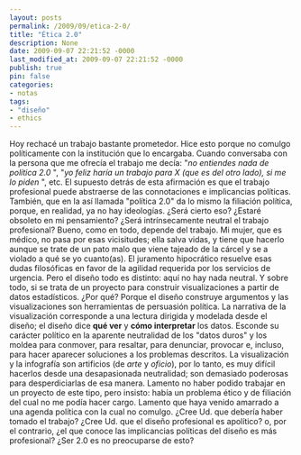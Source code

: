 ```yaml
---
layout: posts
permalink: /2009/09/etica-2-0/
title: "Ética 2.0"
description: None
date: 2009-09-07 22:21:52 -0000
last_modified_at: 2009-09-07 22:21:52 -0000
publish: true
pin: false
categories:
- notas
tags:
- "diseño"
- ethics
---
```

Hoy rechacé un trabajo bastante prometedor. Hice esto porque no comulgo políticamente con la institución que lo encargaba. Cuando conversaba con la persona que me ofrecía el trabajo me decía: "_no entiendes nada de política 2.0_ ", "_yo feliz haría un trabajo para X (que es del otro lado), si me lo piden_ ", etc. El supuesto detrás de esta afirmación es que el trabajo profesional puede abstraerse de las connotaciones e implicancias políticas. También, que en la así llamada "política 2.0" da lo mismo la filiación política, porque, en realidad, ya no hay ideologías. ¿Será cierto eso? ¿Estaré obsoleto en mi pensamiento? ¿Será intrínsecamente neutral el trabajo profesional? Bueno, como en todo, depende del trabajo. Mi mujer, que es médico, no pasa por esas vicisitudes; ella salva vidas, y tiene que hacerlo aunque se trate de un pato malo que viene tajeado de la cárcel y se a violado a qué se yo cuanto(as). El juramento hipocrático resuelve esas dudas filosóficas en favor de la agilidad requerida por los servicios de urgencia. Pero el diseño todo es distinto: aquí no hay nada neutral. Y sobre todo, si se trata de un proyecto para construir visualizaciones a partir de datos estadísticos. ¿Por qué? Porque el diseño construye argumentos y las visualizaciones son herramientas de persuasión política. La narrativa de la visualización corresponde a una lectura dirigida y modelada desde el diseño; el diseño dice **qué ver** y **cómo interpretar** los datos. Esconde su carácter político en la aparente neutralidad de los "datos duros" y los moldea para conmover, para resaltar, para denunciar, provocar e, incluso, para hacer aparecer soluciones a los problemas descritos. La visualización y la infografía son artificios (de _arte_ y _oficio_), por lo tanto, es muy difícil hacerlos desde una desapasionada neutralidad; son demasiado poderosas para desperdiciarlas de esa manera. Lamento no haber podido trabajar en un proyecto de este tipo, pero insisto: había un problema ético y de filiación del cual no me podía hacer cargo. Lamento que haya venido amarrado a una agenda política con la cual no comulgo. ¿Cree Ud. que debería haber tomado el trabajo? ¿Cree Ud. que el diseño profesional es apolítico? o, por el contrario, ¿el que conoce las implicancias políticas del diseño es más profesional? ¿Ser 2.0 es no preocuparse de esto?
